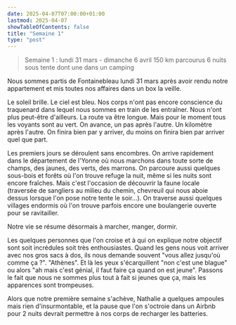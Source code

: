 ```yaml
---
date: 2025-04-07T07:00:00+01:00
lastmod: 2025-04-07
showTableOfContents: false
title: "Semaine 1"
type: "post"
---
```


> Semaine 1 : lundi 31 mars - dimanche 6 avril
> 150 km parcourus 
> 6 nuits sous tente dont une dans un camping

Nous sommes partis de Fontainebleau lundi 31 mars après avoir rendu notre appartement et mis toutes nos affaires dans un box la veille.

Le soleil brille. Le ciel est bleu. Nos corps n'ont pas encore conscience du traquenard dans lequel nous sommes en train de les entraîner. Nous n'ont plus peut-être d'ailleurs. La route va être longue. Mais pour le moment tous les voyants sont au vert. On avance, un pas après l'autre. Un kilomètre après l'autre. On finira bien par y arriver, du moins on finira bien par arriver quel que part.

Les premiers jours se déroulent sans encombres. On arrive rapidement dans le département de l'Yonne où nous marchons dans toute sorte de champs, des jaunes, des verts, des marrons. On parcoure aussi quelques sous-bois et forêts où l'on trouve refuge la nuit, même si les nuits sont encore fraîches. Mais c'est l'occasion de découvrir la faune locale (traversée de sangliers au milieu du chemin, chevreuil qui nous aboie dessus lorsque l'on pose notre tente le soir...). On traverse aussi quelques villages endormis où l'on trouve parfois encore une boulangerie ouverte pour se ravitailler. 

Notre vie se résume désormais à marcher, manger, dormir.

Les quelques personnes que l'on croise et à qui on explique notre objectif sont soit incrédules soit très enthousiastes. Quand les gens nous voit arriver avec nos gros sacs à dos, ils nous demande souvent "vous allez jusqu'où comme ça ?". "Athènes". Et là les yeux s'écarquillent "non c'est une blague" ou alors "ah mais c'est génial, il faut faire ça quand on est jeune". Passons le fait que nous ne sommes plus tout à fait si jeunes que ça, mais les apparences sont trompeuses.

Alors que notre première semaine s'achève, Nathalie a quelques ampoules mais rien d'insurmontable, et la pause que l'on s'octroie dans un Airbnb pour 2 nuits devrait permettre à nos corps de recharger les batteries.

